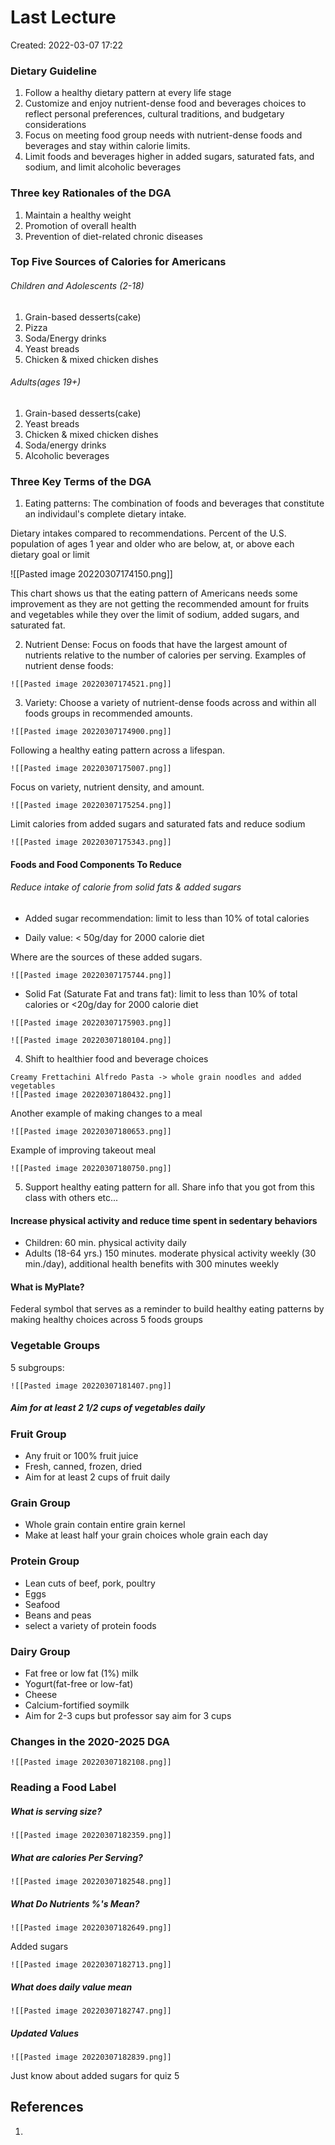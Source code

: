# Last Lecture
Created: 2022-03-07 17:22
### Dietary Guideline 
1. Follow a healthy dietary pattern at every life stage
2. Customize and enjoy nutrient-dense food and beverages choices to reflect personal preferences, cultural traditions, and budgetary considerations
3. Focus on meeting food group needs with nutrient-dense foods and beverages and stay within calorie limits.
4. Limit foods and beverages higher in added sugars, saturated fats, and sodium, and limit alcoholic beverages

### Three key Rationales of the DGA
1. Maintain a healthy weight
2. Promotion of overall health
3. Prevention of diet-related chronic diseases

### Top Five Sources of Calories for Americans
###### Children and Adolescents (2-18)
1. Grain-based desserts(cake)
2. Pizza
3. Soda/Energy drinks
4. Yeast breads
5. Chicken & mixed chicken dishes

###### Adults(ages 19+)
1. Grain-based desserts(cake)
2. Yeast breads
3. Chicken & mixed chicken dishes
4. Soda/energy drinks
5. Alcoholic beverages

### Three Key Terms of the DGA
1. Eating patterns:
The combination of foods and beverages that constitute an individaul's complete dietary intake.

Dietary intakes compared to recommendations. Percent of the U.S. population of ages 1 year and older who are below, at, or above each dietary goal or limit

![[Pasted image 20220307174150.png]]

This chart shows us that the eating pattern of Americans needs some improvement as they are not getting the recommended amount for fruits and vegetables while they over the limit of sodium, added sugars, and saturated fat.

2. Nutrient Dense:
Focus on foods that have the largest amount of nutrients relative to the number of calories per serving.
Examples of nutrient dense foods:
```ad-note
![[Pasted image 20220307174521.png]]
```

3. Variety:
Choose a variety of nutrient-dense foods across and within all foods groups in recommended amounts.
```ad-note
![[Pasted image 20220307174900.png]]
```

Following a healthy eating pattern across a lifespan. 
```ad-note
![[Pasted image 20220307175007.png]]

```

Focus on variety, nutrient density, and amount.
```ad-example
![[Pasted image 20220307175254.png]]
```

Limit calories from added sugars and saturated fats and reduce sodium 
```ad-example
![[Pasted image 20220307175343.png]]
```

#### Foods and Food Components To Reduce
###### Reduce intake of calorie from solid fats & added sugars
- Added sugar recommendation:
limit to less than 10% of total calories

- Daily value: < 50g/day for 2000 calorie diet

Where are the sources of these added sugars.
```ad-note
![[Pasted image 20220307175744.png]]
```

- Solid Fat
(Saturate Fat and trans fat):
limit to less than 10% of total calories or <20g/day for 2000 calorie diet

```ad-note
![[Pasted image 20220307175903.png]]
```

```ad-note
![[Pasted image 20220307180104.png]]
```

4. Shift to healthier food and beverage choices
```ad-example
Creamy Frettachini Alfredo Pasta -> whole grain noodles and added vegetables
![[Pasted image 20220307180432.png]]
```

Another example of making changes to a meal
```ad-example
![[Pasted image 20220307180653.png]]
```

Example of improving takeout meal
```ad-example
![[Pasted image 20220307180750.png]]
```

5. Support healthy eating pattern for all.
Share info that you got from this class with others etc...

#### Increase physical activity and reduce time spent in sedentary behaviors
- Children: 60 min. physical activity daily
- Adults (18-64 yrs.) 150 minutes. moderate physical activity weekly (30 min./day), additional health benefits with 300 minutes weekly

#### What is MyPlate?
Federal symbol that serves as a reminder to build healthy eating patterns by making healthy choices across 5 foods groups

### Vegetable Groups
5 subgroups:
```ad-note
![[Pasted image 20220307181407.png]]
```

##### Aim for at least 2 1/2 cups of vegetables daily

### Fruit Group
- Any fruit or 100% fruit juice
- Fresh, canned, frozen, dried
- Aim for at least 2 cups of fruit daily

### Grain Group
- Whole grain contain entire grain kernel
- Make at least half your grain choices whole grain each day

### Protein Group
- Lean cuts of beef, pork, poultry
- Eggs
- Seafood
- Beans and peas
- select a variety of protein foods 

### Dairy Group
- Fat free or low fat (1%) milk
- Yogurt(fat-free or low-fat)
- Cheese
- Calcium-fortified soymilk
- Aim for 2-3 cups but professor say aim for 3 cups

### Changes in the 2020-2025 DGA
```ad-note
![[Pasted image 20220307182108.png]]
```

### Reading a Food Label
##### What is serving size?
```ad-note
![[Pasted image 20220307182359.png]]

```

##### What are calories Per Serving?
```ad-note
![[Pasted image 20220307182548.png]]
```

##### What Do Nutrients %'s Mean?
```ad-note
![[Pasted image 20220307182649.png]]
```

Added sugars
```ad-note
![[Pasted image 20220307182713.png]]
```

##### What does daily value mean
```ad-note
![[Pasted image 20220307182747.png]]
```

##### Updated Values
```ad-note
![[Pasted image 20220307182839.png]]
```
Just know about added sugars for quiz 5




## References
1.
